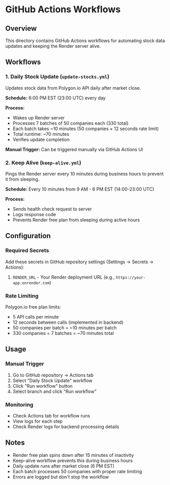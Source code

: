 # GitHub Actions Workflows

## Overview

This directory contains GitHub Actions workflows for automating stock data updates and keeping the Render server alive.

## Workflows

### 1. Daily Stock Update (`update-stocks.yml`)

Updates stock data from Polygon.io API daily after market close.

**Schedule:** 6:00 PM EST (23:00 UTC) every day

**Process:**

- Wakes up Render server
- Processes 7 batches of 50 companies each (330 total)
- Each batch takes ~10 minutes (50 companies × 12 seconds rate limit)
- Total runtime: ~70 minutes
- Verifies update completion

**Manual Trigger:** Can be triggered manually via GitHub Actions UI

### 2. Keep Alive (`keep-alive.yml`)

Pings the Render server every 10 minutes during business hours to prevent it from sleeping.

**Schedule:** Every 10 minutes from 9 AM - 6 PM EST (14:00-23:00 UTC)

**Process:**

- Sends health check request to server
- Logs response code
- Prevents Render free plan from sleeping during active hours

## Configuration

### Required Secrets

Add these secrets in GitHub repository settings (Settings → Secrets → Actions):

1. `RENDER_URL` - Your Render deployment URL (e.g., `https://your-app.onrender.com`)

### Rate Limiting

Polygon.io free plan limits:

- 5 API calls per minute
- 12 seconds between calls (implemented in backend)
- 50 companies per batch = ~10 minutes per batch
- 330 companies = 7 batches = ~70 minutes total

## Usage

### Manual Trigger

1. Go to GitHub repository → Actions tab
2. Select "Daily Stock Update" workflow
3. Click "Run workflow" button
4. Select branch and click "Run workflow"

### Monitoring

- Check Actions tab for workflow runs
- View logs for each step
- Check Render logs for backend processing details

## Notes

- Render free plan spins down after 15 minutes of inactivity
- Keep-alive workflow prevents this during business hours
- Daily update runs after market close (6 PM EST)
- Each batch processes 50 companies with proper rate limiting
- Errors are logged but don't stop the workflow
